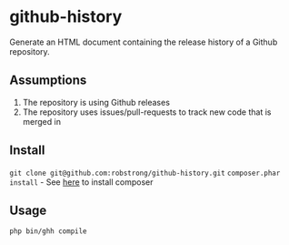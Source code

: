 # github-history

Generate an HTML document containing the release history of a Github repository.


## Assumptions
1. The repository is using Github releases
2. The repository uses issues/pull-requests to track new code that is merged in

## Install

`git clone git@github.com:robstrong/github-history.git`
`composer.phar install` - See [here](https://getcomposer.org/) to install composer

## Usage
`php bin/ghh compile`

